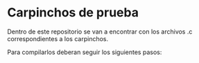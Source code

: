 # Carpinchos de prueba

Dentro de este repositorio se van a encontrar con los archivos .c correspondientes a los carpinchos.

Para compilarlos deberan seguir los siguientes pasos:

